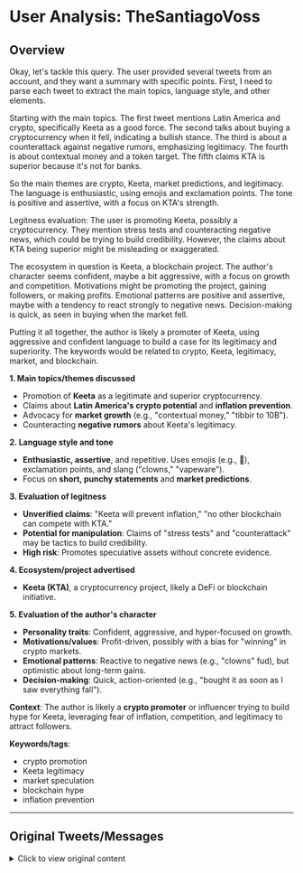 # User Analysis: TheSantiagoVoss

## Overview

<think>
Okay, let's tackle this query. The user provided several tweets from an account, and they want a summary with specific points. First, I need to parse each tweet to extract the main topics, language style, and other elements.

Starting with the main topics. The first tweet mentions Latin America and crypto, specifically Keeta as a good force. The second talks about buying a cryptocurrency when it fell, indicating a bullish stance. The third is about a counterattack against negative rumors, emphasizing legitimacy. The fourth is about contextual money and a token target. The fifth claims KTA is superior because it's not for banks.

So the main themes are crypto, Keeta, market predictions, and legitimacy. The language is enthusiastic, using emojis and exclamation points. The tone is positive and assertive, with a focus on KTA's strength.

Legitness evaluation: The user is promoting Keeta, possibly a cryptocurrency. They mention stress tests and counteracting negative news, which could be trying to build credibility. However, the claims about KTA being superior might be misleading or exaggerated.

The ecosystem in question is Keeta, a blockchain project. The author's character seems confident, maybe a bit aggressive, with a focus on growth and competition. Motivations might be promoting the project, gaining followers, or making profits. Emotional patterns are positive and assertive, maybe with a tendency to react strongly to negative news. Decision-making is quick, as seen in buying when the market fell.

Putting it all together, the author is likely a promoter of Keeta, using aggressive and confident language to build a case for its legitimacy and superiority. The keywords would be related to crypto, Keeta, legitimacy, market, and blockchain.
</think>

**1. Main topics/themes discussed**  
- Promotion of **Keeta** as a legitimate and superior cryptocurrency.  
- Claims about **Latin America's crypto potential** and **inflation prevention**.  
- Advocacy for **market growth** (e.g., "contextual money," "tibbir to 10B").  
- Counteracting **negative rumors** about Keeta's legitimacy.  

**2. Language style and tone**  
- **Enthusiastic, assertive**, and repetitive. Uses emojis (e.g., 🫡), exclamation points, and slang ("clowns," "vapeware").  
- Focus on **short, punchy statements** and **market predictions**.  

**3. Evaluation of legitness**  
- **Unverified claims**: "Keeta will prevent inflation," "no other blockchain can compete with KTA."  
- **Potential for manipulation**: Claims of "stress tests" and "counterattack" may be tactics to build credibility.  
- **High risk**: Promotes speculative assets without concrete evidence.  

**4. Ecosystem/project advertised**  
- **Keeta (KTA)**, a cryptocurrency project, likely a DeFi or blockchain initiative.  

**5. Evaluation of the author's character**  
- **Personality traits**: Confident, aggressive, and hyper-focused on growth.  
- **Motivations/values**: Profit-driven, possibly with a bias for "winning" in crypto markets.  
- **Emotional patterns**: Reactive to negative news (e.g., "clowns" fud), but optimistic about long-term gains.  
- **Decision-making**: Quick, action-oriented (e.g., "bought it as soon as I saw everything fall").  

**Context**: The author is likely a **crypto promoter** or influencer trying to build hype for Keeta, leveraging fear of inflation, competition, and legitimacy to attract followers.  

**Keywords/tags**:  
- crypto promotion  
- Keeta legitimacy  
- market speculation  
- blockchain hype  
- inflation prevention
---
## Original Tweets/Messages

<details>
<summary>Click to view original content</summary>

| Type | Content |
|------|---------|
| messages | @dieterthemieter Latin America is truly an area deeply rooted in crypto! Keeta will be a great force for good for the region and prevent inflation. |
| messages | @dieterthemieter Literally! I bought it as soon as I saw everything fall, I know that move now! This is going up |
| messages | After some clowns decided to make a $KTA fud and say that keeta is basically vapeware, the keeta team counterattack and decides to do the stress test sooner! To prove they're legit! keeta to the too! 🫡 |
| messages | Contextual money! $tibbir to 10B |
| messages | No other single Blockchain can compete with $kta cause they are make for the banks and others don't, they are just not in the same game |

</details>
